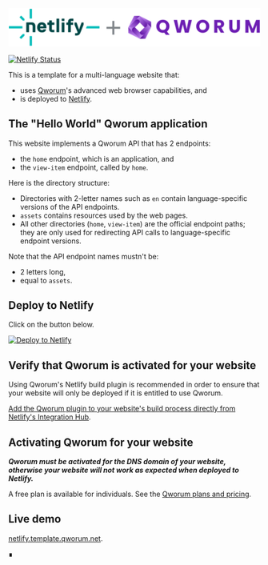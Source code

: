 [![Qworum's Netlify Build Plugin](Qworum-plus-Netlify.svg)](https://app.netlify.com/plugins/@qworum/netlify-plugin-qworum/install)

[![Netlify Status](https://api.netlify.com/api/v1/badges/9fd88c5c-345b-4c4b-8d05-a855c43e3bf2/deploy-status)](https://app.netlify.com/sites/qworum-template/deploys)

This is a template for a multi-language website that:

- uses [Qworum](https://qworum.net)'s advanced web browser capabilities, and
- is deployed to [Netlify](https://www.netlify.com).

## The "Hello World" Qworum application

This website implements a Qworum API that has 2 endpoints:

- the `home` endpoint, which is an application, and
- the `view-item` endpoint, called by `home`.

Here is the directory structure:

- Directories with 2-letter names such as `en` contain language-specific versions of the API endpoints.
- `assets` contains resources used by the web pages.
- All other directories (`home`, `view-item`) are the official endpoint paths; they are only used for redirecting API calls to language-specific endpoint versions.

Note that the API endpoint names mustn't be:

- 2 letters long,
- equal to `assets`.

## Deploy to Netlify

Click on the button below.

[![Deploy to Netlify](https://www.netlify.com/img/deploy/button.svg)](https://app.netlify.com/start/deploy?repository=https://github.com/doga/qworum-netlify-template)

## Verify that Qworum is activated for your website

Using Qworum's Netlify build plugin is recommended in order to ensure that your website will only be deployed if it is entitled to use Qworum.

[Add the Qworum plugin to your website's build process directly from Netlify's Integration Hub](https://app.netlify.com/plugins/@qworum/netlify-plugin-qworum/install).

## Activating Qworum for your website

__*Qworum must be activated for the DNS domain of your website, otherwise your website will not work as expected when deployed to Netlify.*__

A free plan is available for individuals. See the [Qworum plans and pricing](https://qworum.net/en/plans/).

## Live demo

[netlify.template.qworum.net](https://netlify.template.qworum.net).

∎
